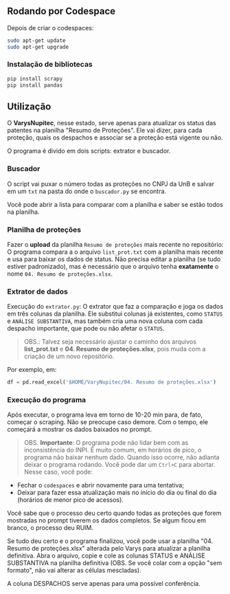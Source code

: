 
## Rodando por Codespace

Depois de criar o codespaces:
```bash
sudo apt-get update
sudo apt-get upgrade
```

### Instalação de bibliotecas

```bash
pip install scrapy
pip install pandas
```

## Utilização

O **VarysNupitec**, nesse estado, serve apenas para atualizar os status das patentes na planilha "Resumo de Proteções". Ele vai dizer, para cada proteção, quais os despachos e associar se a proteção está vigente ou não.

O programa é divido em dois scripts: extrator e buscador.

### Buscador

O script vai puxar o número todas as proteções no CNPJ da UnB e salvar em um `txt` na pasta do onde o `buscador.py` se encontra. 

Você pode abrir a lista para comparar com a planilha e saber se estão todos na planilha.

### Planilha de proteções

Fazer o **upload** da planilha `Resumo de proteções` mais recente no repositório: O programa compara a o arquivo `list_prot.txt` com a planilha mais recente e usa para baixar os dados de status. Não precisa editar a planilha (se tudo estiver padronizado), mas é necessário que o arquivo tenha **exatamente** o nome `04. Resumo de proteções.xlsx`.

### Extrator de dados

Execução do `extrator.py`: O extrator que faz a comparação e joga os dados em três colunas da planilha. Ele substitui colunas já existentes, como `STATUS` e `ANÁLISE SUBSTANTIVA`, mas também cria uma nova coluna com cada despacho importante, que pode ou não afetar o `STATUS`. 

> OBS.: Talvez seja necessário ajustar o caminho dos arquivos **list_prot.txt** e **04. Resumo de proteções.xlsx**, pois muda com a criação de um novo repositório. 

Por exemplo, em: 

```python
df = pd.read_excel('$HOME/VaryNupitec/04. Resumo de proteções.xlsx')
```

### Execução do programa

Após executar, o programa leva em torno de 10-20 min para, de fato, começar o scraping. Não se preocupe caso demore. Com o tempo, ele começará a mostrar os dados baixados no prompt. 

> OBS. **Importante**: O programa pode não lidar bem com as inconsistência do INPI. É muito comum, em horários de pico, o programa  não baixar nenhum dado. Quando isso ocorre, não adianta deixar o programa rodando. Você pode dar um `Ctrl+C` para abortar. Nesse caso, você pode:

- Fechar o `codespaces` e abrir novamente para uma tentativa;
- Deixar para fazer essa atualização mais no início do dia ou final do dia (horários de menor pico de acessos).

Você sabe que o processo deu certo quando todas as proteções que forem mostradas no prompt tiverem os dados completos. Se algum ficou em branco, o processo deu RUIM.

Se tudo deu certo e o programa finalizou, você pode usar a planilha "04. Resumo de proteções.xlsx" alterada pelo Varys para atualizar a planilha definitiva. Abra o arquivo, copie e cole as colunas STATUS e ANÁLISE SUBSTANTIVA na planilha definitiva (OBS. Se você colar com a opção "sem formato", não vai alterar as células mescladas).

A coluna DESPACHOS serve apenas para uma possível conferência.
